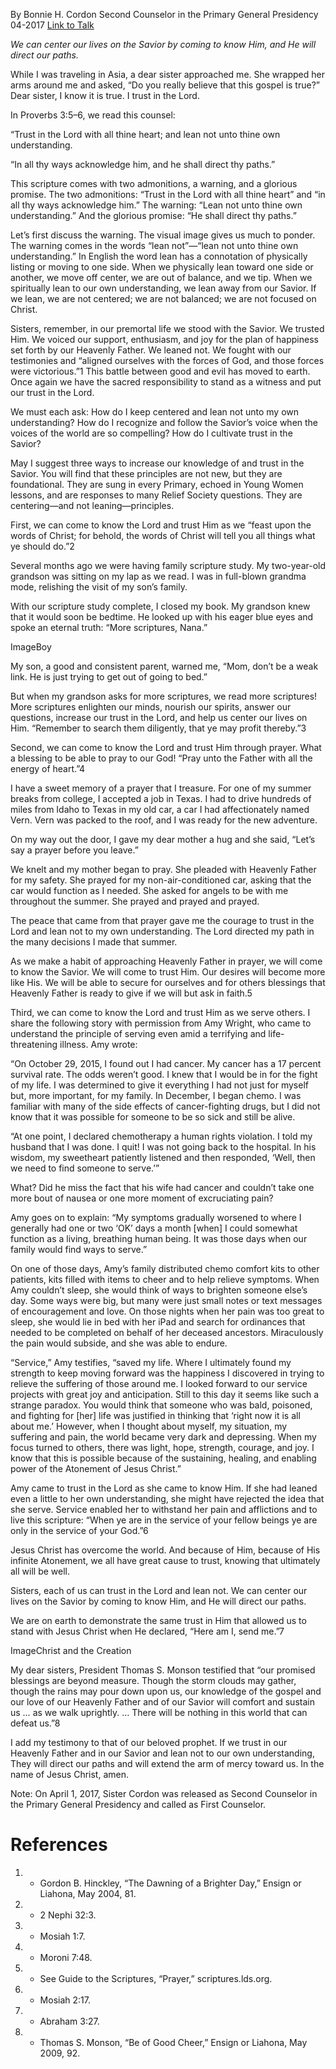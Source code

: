 By Bonnie H. Cordon
Second Counselor in the Primary General Presidency
04-2017
[Link to Talk](https://www.churchofjesuschrist.org/study/general-conference/2017/04/trust-in-the-lord-and-lean-not?lang=eng)

_We can center our lives on the Savior by coming to know Him, and He will direct our paths._

While I was traveling in Asia, a dear sister approached me. She wrapped her arms around me and asked, “Do you really believe that this gospel is true?” Dear sister, I know it is true. I trust in the Lord.

In Proverbs 3:5–6, we read this counsel:

“Trust in the Lord with all thine heart; and lean not unto thine own understanding.

“In all thy ways acknowledge him, and he shall direct thy paths.”

This scripture comes with two admonitions, a warning, and a glorious promise. The two admonitions: “Trust in the Lord with all thine heart” and “in all thy ways acknowledge him.” The warning: “Lean not unto thine own understanding.” And the glorious promise: “He shall direct thy paths.”

Let’s first discuss the warning. The visual image gives us much to ponder. The warning comes in the words “lean not”—“lean not unto thine own understanding.” In English the word lean has a connotation of physically listing or moving to one side. When we physically lean toward one side or another, we move off center, we are out of balance, and we tip. When we spiritually lean to our own understanding, we lean away from our Savior. If we lean, we are not centered; we are not balanced; we are not focused on Christ.

Sisters, remember, in our premortal life we stood with the Savior. We trusted Him. We voiced our support, enthusiasm, and joy for the plan of happiness set forth by our Heavenly Father. We leaned not. We fought with our testimonies and “aligned ourselves with the forces of God, and those forces were victorious.”1 This battle between good and evil has moved to earth. Once again we have the sacred responsibility to stand as a witness and put our trust in the Lord.

We must each ask: How do I keep centered and lean not unto my own understanding? How do I recognize and follow the Savior’s voice when the voices of the world are so compelling? How do I cultivate trust in the Savior?

May I suggest three ways to increase our knowledge of and trust in the Savior. You will find that these principles are not new, but they are foundational. They are sung in every Primary, echoed in Young Women lessons, and are responses to many Relief Society questions. They are centering—and not leaning—principles.

First, we can come to know the Lord and trust Him as we “feast upon the words of Christ; for behold, the words of Christ will tell you all things what ye should do.”2



Several months ago we were having family scripture study. My two-year-old grandson was sitting on my lap as we read. I was in full-blown grandma mode, relishing the visit of my son’s family.

With our scripture study complete, I closed my book. My grandson knew that it would soon be bedtime. He looked up with his eager blue eyes and spoke an eternal truth: “More scriptures, Nana.”

  ImageBoy

My son, a good and consistent parent, warned me, “Mom, don’t be a weak link. He is just trying to get out of going to bed.”

But when my grandson asks for more scriptures, we read more scriptures! More scriptures enlighten our minds, nourish our spirits, answer our questions, increase our trust in the Lord, and help us center our lives on Him. “Remember to search them diligently, that ye may profit thereby.”3

Second, we can come to know the Lord and trust Him through prayer. What a blessing to be able to pray to our God! “Pray unto the Father with all the energy of heart.”4

I have a sweet memory of a prayer that I treasure. For one of my summer breaks from college, I accepted a job in Texas. I had to drive hundreds of miles from Idaho to Texas in my old car, a car I had affectionately named Vern. Vern was packed to the roof, and I was ready for the new adventure.

On my way out the door, I gave my dear mother a hug and she said, “Let’s say a prayer before you leave.”

We knelt and my mother began to pray. She pleaded with Heavenly Father for my safety. She prayed for my non-air-conditioned car, asking that the car would function as I needed. She asked for angels to be with me throughout the summer. She prayed and prayed and prayed.

The peace that came from that prayer gave me the courage to trust in the Lord and lean not to my own understanding. The Lord directed my path in the many decisions I made that summer.

As we make a habit of approaching Heavenly Father in prayer, we will come to know the Savior. We will come to trust Him. Our desires will become more like His. We will be able to secure for ourselves and for others blessings that Heavenly Father is ready to give if we will but ask in faith.5

Third, we can come to know the Lord and trust Him as we serve others. I share the following story with permission from Amy Wright, who came to understand the principle of serving even amid a terrifying and life-threatening illness. Amy wrote:

“On October 29, 2015, I found out I had cancer. My cancer has a 17 percent survival rate. The odds weren’t good. I knew that I would be in for the fight of my life. I was determined to give it everything I had not just for myself but, more important, for my family. In December, I began chemo. I was familiar with many of the side effects of cancer-fighting drugs, but I did not know that it was possible for someone to be so sick and still be alive.

“At one point, I declared chemotherapy a human rights violation. I told my husband that I was done. I quit! I was not going back to the hospital. In his wisdom, my sweetheart patiently listened and then responded, ‘Well, then we need to find someone to serve.’”

What? Did he miss the fact that his wife had cancer and couldn’t take one more bout of nausea or one more moment of excruciating pain?

Amy goes on to explain: “My symptoms gradually worsened to where I generally had one or two ‘OK’ days a month [when] I could somewhat function as a living, breathing human being. It was those days when our family would find ways to serve.”

On one of those days, Amy’s family distributed chemo comfort kits to other patients, kits filled with items to cheer and to help relieve symptoms. When Amy couldn’t sleep, she would think of ways to brighten someone else’s day. Some ways were big, but many were just small notes or text messages of encouragement and love. On those nights when her pain was too great to sleep, she would lie in bed with her iPad and search for ordinances that needed to be completed on behalf of her deceased ancestors. Miraculously the pain would subside, and she was able to endure.

“Service,” Amy testifies, “saved my life. Where I ultimately found my strength to keep moving forward was the happiness I discovered in trying to relieve the suffering of those around me. I looked forward to our service projects with great joy and anticipation. Still to this day it seems like such a strange paradox. You would think that someone who was bald, poisoned, and fighting for [her] life was justified in thinking that ‘right now it is all about me.’ However, when I thought about myself, my situation, my suffering and pain, the world became very dark and depressing. When my focus turned to others, there was light, hope, strength, courage, and joy. I know that this is possible because of the sustaining, healing, and enabling power of the Atonement of Jesus Christ.”

Amy came to trust in the Lord as she came to know Him. If she had leaned even a little to her own understanding, she might have rejected the idea that she serve. Service enabled her to withstand her pain and afflictions and to live this scripture: “When ye are in the service of your fellow beings ye are only in the service of your God.”6

Jesus Christ has overcome the world. And because of Him, because of His infinite Atonement, we all have great cause to trust, knowing that ultimately all will be well.

Sisters, each of us can trust in the Lord and lean not. We can center our lives on the Savior by coming to know Him, and He will direct our paths.

We are on earth to demonstrate the same trust in Him that allowed us to stand with Jesus Christ when He declared, “Here am I, send me.”7

  ImageChrist and the Creation

My dear sisters, President Thomas S. Monson testified that “our promised blessings are beyond measure. Though the storm clouds may gather, though the rains may pour down upon us, our knowledge of the gospel and our love of our Heavenly Father and of our Savior will comfort and sustain us … as we walk uprightly. … There will be nothing in this world that can defeat us.”8

I add my testimony to that of our beloved prophet. If we trust in our Heavenly Father and in our Savior and lean not to our own understanding, They will direct our paths and will extend the arm of mercy toward us. In the name of Jesus Christ, amen.



Note: On April 1, 2017, Sister Cordon was released as Second Counselor in the Primary General Presidency and called as First Counselor.

# References
1. - Gordon B. Hinckley, “The Dawning of a Brighter Day,” Ensign or Liahona, May 2004, 81.
2. - 2 Nephi 32:3.
3. - Mosiah 1:7.
4. - Moroni 7:48.
5. - See Guide to the Scriptures, “Prayer,” scriptures.lds.org.
6. - Mosiah 2:17.
7. - Abraham 3:27.
8. - Thomas S. Monson, “Be of Good Cheer,” Ensign or Liahona, May 2009, 92.